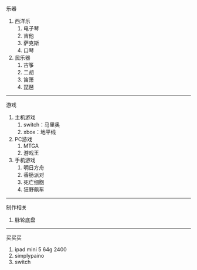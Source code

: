 乐器
1. 西洋乐
    1. 电子琴
    1. 吉他
    1. 萨克斯
    1. 口琴
1. 民乐器
    1. 古筝
    1. 二胡
    1. 笛箫
    1. 琵琶

---

游戏
1. 主机游戏
    1. switch：马里奥
    1. xbox：地平线
1. PC游戏
    1. MTGA
    1. 游戏王
1. 手机游戏
    1. 明日方舟
    1. 香肠派对
    1. 死亡细胞
    1. 狂野飙车

---

制作相关
1. 脉轮底盘
---

买买买
1. ipad mini 5 64g 2400
1. simplypaino
1. switch
